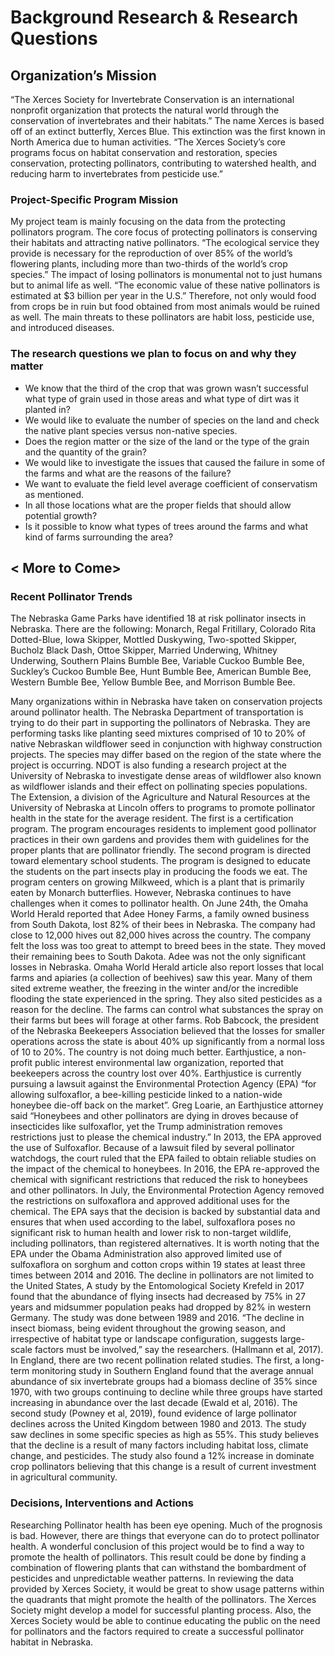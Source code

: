# Background Research & Research Questions
## Organization’s Mission
“The Xerces Society for Invertebrate Conservation is an international nonprofit organization that protects the natural world through the conservation of invertebrates and their habitats.” The name Xerces is based off of an extinct butterfly, Xerces Blue. This extinction was the first known in North America due to human activities. “The Xerces Society’s core programs focus on habitat conservation and restoration, species conservation, protecting pollinators, contributing to watershed health, and reducing harm to invertebrates from pesticide use.” 
### Project-Specific Program Mission
My project team is mainly focusing on the data from the protecting pollinators program. The core focus of protecting pollinators is conserving their habitats and attracting native pollinators. “The ecological service they provide is necessary for the reproduction of over 85% of the world’s flowering plants, including more than two-thirds of the world’s crop species.” The impact of losing pollinators is monumental not to just humans but to animal life as well. “The economic value of these native pollinators is estimated at $3 billion per year in the U.S.” Therefore, not only would food from crops be in ruin but food obtained from most animals would be ruined as well. The main threats to these pollinators are habit loss, pesticide use, and introduced diseases.
### The research questions we plan to focus on and why they matter
* We know that the third of the crop that was grown wasn’t successful what type of grain used in those areas and what type of dirt was it planted in? 
* We would like to evaluate the number of species on the land and check the native plant species versus non-native species. 
* Does the region matter or the size of the land or the type of the grain and the quantity of the grain?
* We would like to investigate the issues that caused the failure in some of the farms and what are the reasons of the failure? 
* We want to evaluate the field level average coefficient of conservatism as mentioned.
* In all those locations what are the proper fields that should allow potential growth?
* Is it possible to know what types of trees around the farms and what kind of farms surrounding the area?

## < More to Come>

### Recent Pollinator Trends

The Nebraska Game Parks have identified 18 at risk pollinator insects in Nebraska. There are the following: Monarch, Regal Fritillary, Colorado Rita Dotted-Blue, Iowa Skipper, Mottled Duskywing, Two-spotted Skipper, Bucholz Black Dash, Ottoe Skipper, Married Underwing, Whitney Underwing, Southern Plains Bumble Bee, Variable Cuckoo Bumble Bee, Suckley’s Cuckoo Bumble Bee, Hunt Bumble Bee, American Bumble Bee, Western Bumble Bee, Yellow Bumble Bee, and Morrison Bumble Bee. 

Many organizations within in Nebraska have taken on conservation projects around pollinator health. The Nebraska Department of transportation is trying to do their part in supporting the pollinators of Nebraska. They are performing tasks like planting seed mixtures comprised of 10 to 20% of native Nebraskan wildflower seed in conjunction with highway construction projects. The species may differ based on the region of the state where the project is occurring. NDOT is also funding a research project at the University of Nebraska to investigate dense areas of wildflower also known as wildflower islands and their effect on pollinating species populations. The Extension, a division of the Agriculture and Natural Resources at the University of Nebraska at Lincoln offers to programs to promote pollinator health in the state for the average resident. The first is a certification program. The program encourages residents to implement good pollinator practices in their own gardens and provides them with guidelines for the proper plants that are pollinator friendly. The second program is directed toward elementary school students. The program is designed to educate the students on the part insects play in producing the foods we eat. The program centers on growing Milkweed, which is a plant that is primarily eaten by Monarch butterflies.
However, Nebraska continues to have challenges when it comes to pollinator health. On June 24th, the Omaha World Herald reported that Adee Honey Farms, a family owned business from South Dakota, lost 82% of their bees in Nebraska. The company had close to 12,000 hives out 82,000 hives across the country. The company felt the loss was too great to attempt to breed bees in the state. They moved their remaining bees to South Dakota. Adee was not the only significant losses in Nebraska. Omaha World Herald article also report losses that local farms and apiaries (a collection of beehives) saw this year. Many of them sited extreme weather, the freezing in the winter and/or the incredible flooding the state experienced in the spring. They also sited pesticides as a reason for the decline. The farms can control what substances the spray on their farms but bees will forage at other farms. Rob Babcock, the president of the Nebraska Beekeepers Association believed that the losses for smaller operations across the state is about 40% up significantly from a normal loss of 10 to 20%.
The country is not doing much better. Earthjustice, a non-profit public interest environmental law organization, reported that beekeepers across the country lost over 40%. Earthjustice is currently pursuing a lawsuit against the Environmental Protection Agency (EPA) “for allowing sulfoxaflor, a bee-killing pesticide linked to a nation-wide honeybee die-off back on the market”. Greg Loarie, an Earthjustice attorney said “Honeybees and other pollinators are dying in droves because of insecticides like sulfoxaflor, yet the Trump administration removes restrictions just to please the chemical industry.” In 2013, the EPA approved the use of Sulfoxaflor. Because of a lawsuit filed by several pollinator watchdogs, the court ruled that the EPA failed to obtain reliable studies on the impact of the chemical to honeybees. In 2016, the EPA re-approved the chemical with significant restrictions that reduced the risk to honeybees and other pollinators. In July, the Environmental Protection Agency removed the restrictions on sulfoxaflora and approved additional uses for the chemical. The EPA says that the decision is backed by substantial data and ensures that when used according to the label, sulfoxaflora poses no significant risk to human health and lower risk to non-target wildlife, including pollinators, than registered alternatives. It is worth noting that the EPA under the Obama Administration also approved limited use of sulfoxaflora on sorghum and cotton crops within 19 states at least three times between 2014 and 2016.
The decline in pollinators are not limited to the United States, A study by the Entomological Society Krefeld in 2017 found that the abundance of flying insects had decreased by 75% in 27 years and midsummer population peaks had dropped by 82% in western Germany. The study was done between 1989 and 2016. “The decline in insect biomass, being evident throughout the growing season, and irrespective of habitat type or landscape configuration, suggests large-scale factors must be involved,” say the researchers. (Hallmann et al, 2017). In England, there are two recent pollination related studies. The first, a long-term monitoring study in Southern England found that the average annual abundance of six invertebrate groups had a biomass decline of 35% since 1970, with two groups continuing to decline while three groups have started increasing in abundance over the last decade (Ewald et al, 2016). The second study (Powney et al, 2019), found evidence of large pollinator declines across the United Kingdom between 1980 and 2013. The study saw declines in some specific species as high as 55%. This study believes that the decline is a result of many factors including habitat loss, climate change, and pesticides. The study also found a 12% increase in dominate crop pollinators believing that this change is a result of current investment in agricultural community.

### Decisions, Interventions and Actions

Researching Pollinator health has been eye opening. Much of the prognosis is bad. However, there are things that everyone can do to protect pollinator health. A wonderful conclusion of this project would be to find a way to promote the health of pollinators. This result could be done by finding a combination of flowering plants that can withstand the bombardment of pesticides and unpredictable weather patterns. In reviewing the data provided by Xerces Society, it would be great to show usage patterns within the quadrants that might promote the health of the pollinators. The Xerces Society might develop a model for successful planting process. Also, the Xerces Society would be able to continue educating the public on the need for pollinators and the factors required to create a successful pollinator habitat in Nebraska. 

